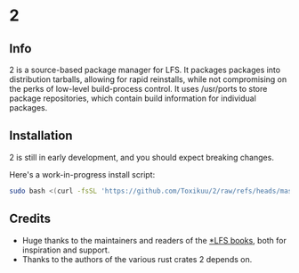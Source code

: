 # 2

## Info
2 is a source-based package manager for LFS. It packages packages into
distribution tarballs, allowing for rapid reinstalls, while not compromising on
the perks of low-level build-process control. It uses /usr/ports to store
package repositories, which contain build information for individual packages.

## Installation
2 is still in early development, and you should expect breaking changes.

Here's a work-in-progress install script:
```bash
sudo bash <(curl -fsSL 'https://github.com/Toxikuu/2/raw/refs/heads/master/install.sh')
```

## Credits
- Huge thanks to the maintainers and readers of the [*LFS
books](https://www.linuxfromscratch.org/), both for inspiration and support.
- Thanks to the authors of the various rust crates 2 depends on.

